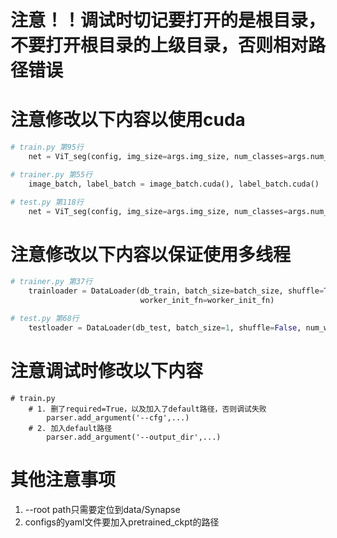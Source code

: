 # 注意！！调试时切记要打开的是根目录，不要打开根目录的上级目录，否则相对路径错误


# 注意修改以下内容以使用cuda
```python
# train.py 第95行
    net = ViT_seg(config, img_size=args.img_size, num_classes=args.num_classes).cuda()

# trainer.py 第55行
    image_batch, label_batch = image_batch.cuda(), label_batch.cuda()

# test.py 第118行
    net = ViT_seg(config, img_size=args.img_size, num_classes=args.num_classes).cpu()
```

# 注意修改以下内容以保证使用多线程
```python
# trainer.py 第37行
    trainloader = DataLoader(db_train, batch_size=batch_size, shuffle=True, num_workers=8, pin_memory=True,
                             worker_init_fn=worker_init_fn)

# test.py 第68行
    testloader = DataLoader(db_test, batch_size=1, shuffle=False, num_workers=1)
```

# 注意调试时修改以下内容
```
# train.py 
    # 1. 删了required=True，以及加入了default路径，否则调试失败
        parser.add_argument('--cfg',...)
    # 2. 加入default路径 
        parser.add_argument('--output_dir',...)
```

# 其他注意事项
1. --root path只需要定位到data/Synapse
2. configs的yaml文件要加入pretrained_ckpt的路径
